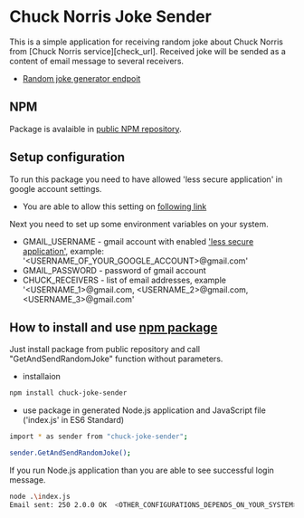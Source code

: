 # Chuck Norris Joke Sender

This is a simple application for receiving random joke about Chuck Norris from [Chuck Norris service][check_url]. Received joke will be sended as a content of email message to several receivers.

- [Random joke generator endpoit][random_joke_url] 

## NPM
Package is avalaible in [public NPM repository][npm_url].

## Setup configuration
To run this package you need to have allowed 'less secure application' in google account settings.
 - You are able to allow this setting on [following link][enable_app_url]

Next you need to set up some environment variables on your system.
 - GMAIL_USERNAME - gmail account with enabled ['less secure application'][enable_app_url], example: '<USERNAME_OF_YOUR_GOOGLE_ACCOUNT>@gmail.com'
 - GMAIL_PASSWORD - password of gmail account
 - CHUCK_RECEIVERS - list of email addresses, example '<USERNAME_1>@gmail.com, <USERNAME_2>@gmail.com, <USERNAME_3>@gmail.com'
## How to install and use [npm package][npm_url]
Just install package from public repository and call "GetAndSendRandomJoke" function without parameters.
 - installaion
```sh
npm install chuck-joke-sender
```
 - use package in generated Node.js application and JavaScript file ('index.js' in ES6 Standard) 
```sh
import * as sender from "chuck-joke-sender";

sender.GetAndSendRandomJoke();
```
If you run Node.js application than you are able to see successful login message.
```sh
node .\index.js
Email sent: 250 2.0.0 OK  <OTHER_CONFIGURATIONS_DEPENDS_ON_YOUR_SYSTEM>
```

   [random_joke_url]: <https://api.chucknorris.io/jokes/random>
   [chuck_url]: <https://api.chucknorris.io>
   [npm_url]: <https://www.npmjs.com/package/chuck-joke-sender>
   [enable_app_url]: <https://myaccount.google.com/lesssecureapps>
